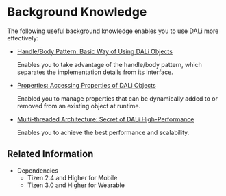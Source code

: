 # Background Knowledge


The following useful background knowledge enables you to use DALi more effectively:

- [Handle/Body Pattern: Basic Way of Using DALi Objects](handle.md)

  Enables you to take advantage of the handle/body pattern, which separates the implementation details from its interface.

- [Properties: Accessing Properties of DALi Objects](properties.md)

  Enabled you to manage properties that can be dynamically added to or removed from an existing object at runtime.

- [Multi-threaded Architecture: Secret of DALi High-Performance](rendering-effects.md)

  Enables you to achieve the best performance and scalability.

## Related Information
- Dependencies
  - Tizen 2.4 and Higher for Mobile
  - Tizen 3.0 and Higher for Wearable
